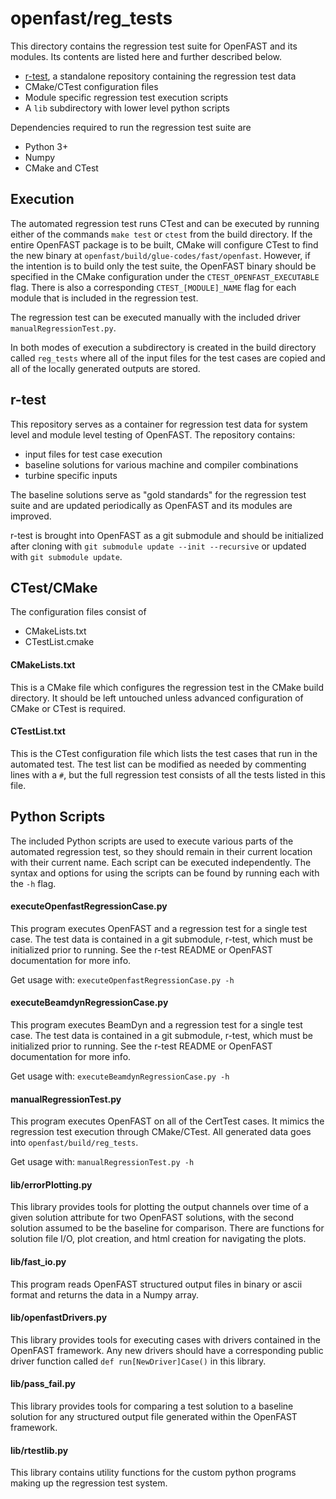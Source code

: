 # openfast/reg_tests

This directory contains the regression test suite for OpenFAST and its modules. Its contents are listed here and further described below.
- [r-test](https://github.com/openfast/r-test), a standalone repository containing the regression test data
- CMake/CTest configuration files
- Module specific regression test execution scripts
- A `lib` subdirectory with lower level python scripts

Dependencies required to run the regression test suite are
- Python 3+
- Numpy
- CMake and CTest

## Execution
The automated regression test runs CTest and can be executed by running either of the commands `make test` or `ctest` from the build directory. If the entire OpenFAST package is to be built, CMake will configure CTest to find the new binary at `openfast/build/glue-codes/fast/openfast`. However, if the intention is to build only the test suite, the OpenFAST binary should be specified in the CMake configuration under the `CTEST_OPENFAST_EXECUTABLE` flag. There is also a corresponding `CTEST_[MODULE]_NAME` flag for each module that is included in the regression test.

The regression test can be executed manually with the included driver `manualRegressionTest.py`.

In both modes of execution a subdirectory is created in the build directory called `reg_tests` where all of the input files for the test cases are copied and all of the locally generated outputs are stored.

## r-test
This repository serves as a container for regression test data for system level and module level testing of OpenFAST. The repository contains:
- input files for test case execution
- baseline solutions for various machine and compiler combinations
- turbine specific inputs

The baseline solutions serve as "gold standards" for the regression test suite and are updated periodically as OpenFAST and its modules are improved.

r-test is brought into OpenFAST as a git submodule and should be initialized after cloning with `git submodule update --init --recursive` or updated with `git submodule update`.

## CTest/CMake
The configuration files consist of
- CMakeLists.txt
- CTestList.cmake

#### CMakeLists.txt
This is a CMake file which configures the regression test in the CMake build directory. It should be left untouched unless advanced configuration of CMake or CTest is required.

#### CTestList.txt
This is the CTest configuration file which lists the test cases that run in the automated test. The test list can be modified as needed by commenting lines with a `#`, but the full regression test consists of all the tests listed in this file.

## Python Scripts
The included Python scripts are used to execute various parts of the automated regression test, so they should remain in their current location with their current name. Each script can be executed independently. The syntax and options for using the scripts can be found by running each with the `-h` flag.

#### executeOpenfastRegressionCase.py
This program executes OpenFAST and a regression test for a single test case.
The test data is contained in a git submodule, r-test, which must be initialized
prior to running. See the r-test README or OpenFAST documentation for more info.

Get usage with: `executeOpenfastRegressionCase.py -h`

#### executeBeamdynRegressionCase.py
This program executes BeamDyn and a regression test for a single test case.
The test data is contained in a git submodule, r-test, which must be initialized
prior to running. See the r-test README or OpenFAST documentation for more info.

Get usage with: `executeBeamdynRegressionCase.py -h`

#### manualRegressionTest.py
This program executes OpenFAST on all of the CertTest cases. It mimics the
regression test execution through CMake/CTest. All generated data goes into
`openfast/build/reg_tests`.

Get usage with: `manualRegressionTest.py -h`

#### lib/errorPlotting.py
This library provides tools for plotting the output channels over time of a 
given solution attribute for two OpenFAST solutions, with the second solution
assumed to be the baseline for comparison. There are functions for solution
file I/O, plot creation, and html creation for navigating the plots.

#### lib/fast_io.py
This program reads OpenFAST structured output files in binary or ascii format
and returns the data in a Numpy array.
  
#### lib/openfastDrivers.py
This library provides tools for executing cases with drivers contained in the
OpenFAST framework. Any new drivers should have a corresponding public driver
function called `def run[NewDriver]Case()` in this library.

#### lib/pass_fail.py
This library provides tools for comparing a test solution to a baseline solution
for any structured output file generated within the OpenFAST framework.

#### lib/rtestlib.py
This library contains utility functions for the custom python programs making
up the regression test system.

